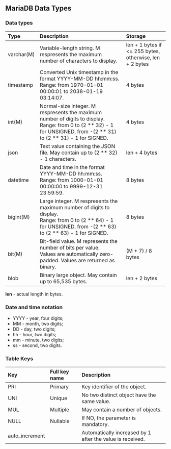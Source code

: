 ## MariaDB Data Types ##

### Data types ###

| Type | Description | Storage |
| :--- | :---------- | :------ |
| varchar(M) | Variable-length string. M respresents the maximum number of characters to display. | len + 1 bytes if <= 255 bytes,<br>otherwise, len + 2 bytes| 
| timestamp | Converted Unix timestamp in the format YYYY-MM-DD hh:mm:ss.<br/>Range: from 1970-01-01 00:00:01 to 2038-01-19 03:14:07. | 4 bytes |
| int(M) | Normal-size integer. M respresents the maximum number of digits to display.<br/>Range: from 0 to (2 \*\* 32) - 1 for UNSIGNED, from -(2 \*\* 31) to (2 \*\* 31) - 1 for SIGNED. | 4 bytes |
| json | Text value containing the JSON file. May contain up to (2 \*\* 32) - 1 characters. | len + 4 bytes |
| datetime | Date and time in the format YYYY-MM-DD hh:mm:ss.<br/>Range: from 1000-01-01 00:00:00 to 9999-12-31 23:59:59. | 8 bytes |
| bigint(M) | Large integer. M respresents the maximum number of digits to display.<br/>Range: from 0 to (2 \*\* 64) - 1 for UNSIGNED, from -(2 \*\* 63) to (2 \*\* 63) - 1 for SIGNED. | 8 bytes |
| bit(M) | Bit-field value. M represents the number of bits per value.<br/>Values are automatically zero-padded. Values are returned as binary. | (M + 7) / 8 bytes |
| blob | Binary large object. May contain up to 65,535 bytes. | len + 2 bytes |

**len** - actual length in bytes.

### Date and time notation ###

* YYYY - year, four digits;
* MM - month, two digits;
* DD - day, two digits;
* hh - hour, two digits;
* mm - minute, two digits;
* ss - second, two digits.


### Table Keys ###

| Key | Full key name | Description |
| :-- | :------------ | :------ |
| PRI | Primary | Key identifier of the object. | 
| UNI | Unique | No two distinct object have the same value. |
| MUL | Multiple | May contain a number of objects. |
| NULL | Nullable | If NO, the parameter is mandatory. |
| auto_increment |  | Automatically increased by 1 after the value is received. |
